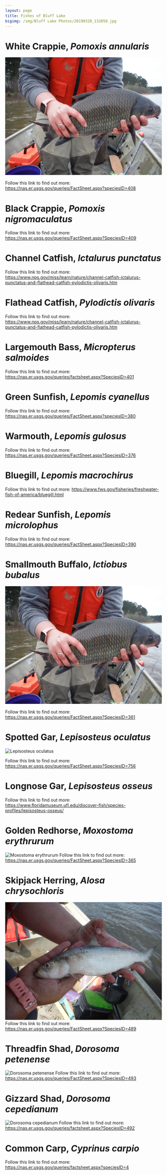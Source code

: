 ```yaml
---
layout: page
title: Fishes of Bluff Lake
bigimg: /img/Bluff Lake Photos/20190328_132050.jpg
---
```


# White Crappie, *Pomoxis annularis*

![White Crappie](img/FishPics/DSCF1785.jpg)

Follow this link to find out more:   https://nas.er.usgs.gov/queries/FactSheet.aspx?speciesID=408

# Black Crappie, *Pomoxis nigromaculatus*

Follow this link to find out more:   https://nas.er.usgs.gov/queries/FactSheet.aspx?SpeciesID=409

# Channel Catfish, *Ictalurus punctatus*

Follow this link to find out more:   https://www.nps.gov/miss/learn/nature/channel-catfish-ictalurus-punctatus-and-flathead-catfish-pylodictis-olivaris.htm

# Flathead Catfish, *Pylodictis olivaris*

Follow this link to find out more:   https://www.nps.gov/miss/learn/nature/channel-catfish-ictalurus-punctatus-and-flathead-catfish-pylodictis-olivaris.htm

# Largemouth Bass, *Micropterus salmoides*

Follow this link to find out more:   https://nas.er.usgs.gov/queries/factsheet.aspx?SpeciesID=401

# Green Sunfish, *Lepomis cyanellus*

Follow this link to find out more:   https://nas.er.usgs.gov/queries/FactSheet.aspx?speciesID=380

# Warmouth, *Lepomis gulosus*

Follow this link to find out more:   https://nas.er.usgs.gov/queries/FactSheet.aspx?SpeciesID=376

# Bluegill, *Lepomis macrochirus*

Follow this link to find out more:   https://www.fws.gov/fisheries/freshwater-fish-of-america/bluegill.html

# Redear Sunfish, *Lepomis microlophus*

Follow this link to find out more:  https://nas.er.usgs.gov/queries/FactSheet.aspx?SpeciesID=390 

# Smallmouth Buffalo, *Ictiobus bubalus*

![Ictiobus bubalus](img/FishPics/DSCF1785.jpg)

Follow this link to find out more:   https://nas.er.usgs.gov/queries/FactSheet.aspx?SpeciesID=361

# Spotted Gar, *Lepisosteus oculatus*

![Lepisosteus oculatus](FishPics/DSCF1784.jpg)

Follow this link to find out more:   https://nas.er.usgs.gov/queries/FactSheet.aspx?SpeciesID=756

# Longnose Gar, *Lepisosteus osseus*

Follow this link to find out more:   https://www.floridamuseum.ufl.edu/discover-fish/species-profiles/lepisosteus-osseus/

# Golden Redhorse, *Moxostoma erythrurum*

![Moxostoma erythrurum](DSCF1831.jpg)
Follow this link to find out more:   https://nas.er.usgs.gov/queries/FactSheet.aspx?SpeciesID=365

# Skipjack Herring, *Alosa chrysochloris*

![Alosa chrysochloris](/docs/img/FishPics/DSCF1836.jpg)
Follow this link to find out more:   https://nas.er.usgs.gov/queries/FactSheet.aspx?SpeciesID=489

# Threadfin Shad, *Dorosoma petenense*

![Dorosoma petenense](/img/FishPics/DSCF1826.jpg)
Follow this link to find out more:   https://nas.er.usgs.gov/queries/FactSheet.aspx?SpeciesID=493

# Gizzard Shad, *Dorosoma cepedianum*

![Dorosoma cepedianum](/img/FishPics/DSCF1787.jpg)
Follow this link to find out more:   https://nas.er.usgs.gov/queries/factsheet.aspx?SpeciesID=492

# Common Carp, *Cyprinus carpio*

Follow this link to find out more:   https://nas.er.usgs.gov/queries/factsheet.aspx?speciesID=4
